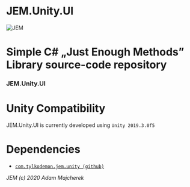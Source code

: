 # JEM.Unity.UI

![JEM](https://i.imgur.com/mJMUGuL.png)

# Simple C# „Just Enough Methods” Library source-code repository

### JEM.Unity.UI

# Unity Compatibility
JEM.Unity.UI is currently developed using `Unity 2019.3.0f5`

# Dependencies
- [`com.tylkodemon.jem.unity (github)`](https://github.com/TylkoDemon/JEM.Unity)

 *JEM (c) 2020 Adam Majcherek*
